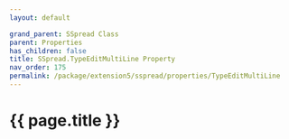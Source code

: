 ```yaml
---
layout: default

grand_parent: SSpread Class
parent: Properties
has_children: false
title: SSpread.TypeEditMultiLine Property
nav_order: 175
permalink: /package/extension5/sspread/properties/TypeEditMultiLine
---
```

# {{ page.title }}